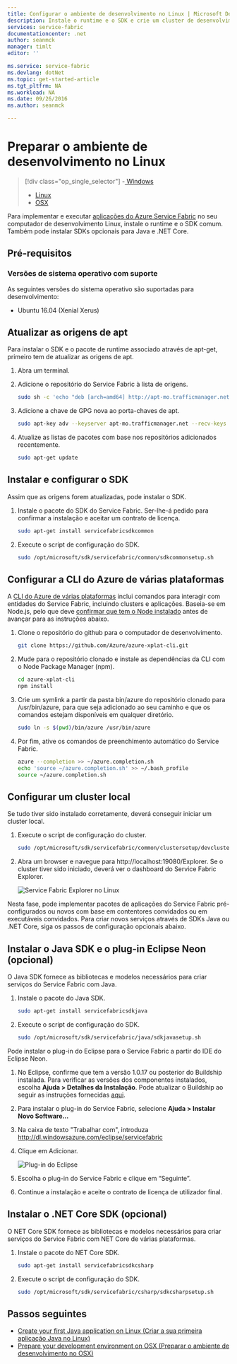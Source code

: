```yaml
---
title: Configurar o ambiente de desenvolvimento no Linux | Microsoft Docs
description: Instale o runtime e o SDK e crie um cluster de desenvolvimento local no Linux. Depois de concluir esta configuração, estará pronto a criar aplicações.
services: service-fabric
documentationcenter: .net
author: seanmck
manager: timlt
editor: ''

ms.service: service-fabric
ms.devlang: dotNet
ms.topic: get-started-article
ms.tgt_pltfrm: NA
ms.workload: NA
ms.date: 09/26/2016
ms.author: seanmck

---
```

# Preparar o ambiente de desenvolvimento no Linux
> [!div class="op_single_selector"]
> -[ Windows](service-fabric-get-started.md)
> 
> * [Linux](service-fabric-get-started-linux.md)
> * [OSX](service-fabric-get-started-mac.md)
> 
> 

 Para implementar e executar [aplicações do Azure Service Fabric](service-fabric-application-model.md) no seu computador de desenvolvimento Linux, instale o runtime e o SDK comum. Também pode instalar SDKs opcionais para Java e .NET Core.

## Pré-requisitos
### Versões de sistema operativo com suporte
As seguintes versões do sistema operativo são suportadas para desenvolvimento:

* Ubuntu 16.04 (Xenial Xerus)

## Atualizar as origens de apt
Para instalar o SDK e o pacote de runtime associado através de apt-get, primeiro tem de atualizar as origens de apt.

1. Abra um terminal.
2. Adicione o repositório do Service Fabric à lista de origens.
   
    ```bash
    sudo sh -c 'echo "deb [arch=amd64] http://apt-mo.trafficmanager.net/repos/servicefabric/ trusty main" > /etc/apt/sources.list.d/servicefabric.list'
    ```
3. Adicione a chave de GPG nova ao porta-chaves de apt.
   
    ```bash
    sudo apt-key adv --keyserver apt-mo.trafficmanager.net --recv-keys 417A0893
    ```
4. Atualize as listas de pacotes com base nos repositórios adicionados recentemente.
   
    ```bash
    sudo apt-get update
    ```

## Instalar e configurar o SDK
Assim que as origens forem atualizadas, pode instalar o SDK.

1. Instale o pacote do SDK do Service Fabric. Ser-lhe-á pedido para confirmar a instalação e aceitar um contrato de licença.
   
    ```bash
    sudo apt-get install servicefabricsdkcommon
    ```
2. Execute o script de configuração do SDK.
   
    ```bash
    sudo /opt/microsoft/sdk/servicefabric/common/sdkcommonsetup.sh
    ```

## Configurar a CLI do Azure de várias plataformas
A [CLI do Azure de várias plataformas][azure-xplat-cli-github] inclui comandos para interagir com entidades do Service Fabric, incluindo clusters e aplicações. Baseia-se em Node.js, pelo que deve [confirmar que tem o Node instalado][install-node] antes de avançar para as instruções abaixo.

1. Clone o repositório do github para o computador de desenvolvimento.
   
    ```bash
    git clone https://github.com/Azure/azure-xplat-cli.git
    ```
2. Mude para o repositório clonado e instale as dependências da CLI com o Node Package Manager (npm).
   
    ```bash
    cd azure-xplat-cli
    npm install
    ```
3. Crie um symlink a partir da pasta bin/azure do repositório clonado para /usr/bin/azure, para que seja adicionado ao seu caminho e que os comandos estejam disponíveis em qualquer diretório.
   
    ```bash
    sudo ln -s $(pwd)/bin/azure /usr/bin/azure
    ```
4. Por fim, ative os comandos de preenchimento automático do Service Fabric.
   
    ```bash
    azure --completion >> ~/azure.completion.sh
    echo 'source ~/azure.completion.sh' >> ~/.bash_profile
    source ~/azure.completion.sh
    ```

## Configurar um cluster local
Se tudo tiver sido instalado corretamente, deverá conseguir iniciar um cluster local.

1. Execute o script de configuração do cluster.
   
    ```bash
    sudo /opt/microsoft/sdk/servicefabric/common/clustersetup/devclustersetup.sh
    ```
2. Abra um browser e navegue para http://localhost:19080/Explorer. Se o cluster tiver sido iniciado, deverá ver o dashboard do Service Fabric Explorer.
   
    ![Service Fabric Explorer no Linux][sfx-linux]

Nesta fase, pode implementar pacotes de aplicações do Service Fabric pré-configurados ou novos com base em contentores convidados ou em executáveis convidados. Para criar novos serviços através de SDKs Java ou .NET Core, siga os passos de configuração opcionais abaixo.

## Instalar o Java SDK e o plug-in Eclipse Neon (opcional)
O Java SDK fornece as bibliotecas e modelos necessários para criar serviços do Service Fabric com Java.

1. Instale o pacote do Java SDK.
   
    ```bash
    sudo apt-get install servicefabricsdkjava
    ```
2. Execute o script de configuração do SDK.
   
    ```bash
    sudo /opt/microsoft/sdk/servicefabric/java/sdkjavasetup.sh
    ```

Pode instalar o plug-in do Eclipse para o Service Fabric a partir do IDE do Eclipse Neon.

1. No Eclipse, confirme que tem a versão 1.0.17 ou posterior do Buildship instalada. Para verificar as versões dos componentes instalados, escolha **Ajuda > Detalhes da Instalação**. Pode atualizar o Buildship ao seguir as instruções fornecidas [aqui][buildship-update].
2. Para instalar o plug-in do Service Fabric, selecione **Ajuda > Instalar Novo Software...**
3. Na caixa de texto "Trabalhar com", introduza http://dl.windowsazure.com/eclipse/servicefabric
4. Clique em Adicionar.
   
    ![Plug-in do Eclipse][sf-eclipse-plugin]
5. Escolha o plug-in do Service Fabric e clique em “Seguinte”.
6. Continue a instalação e aceite o contrato de licença de utilizador final.

## Instalar o .NET Core SDK (opcional)
O NET Core SDK fornece as bibliotecas e modelos necessários para criar serviços do Service Fabric com NET Core de várias plataformas.

1. Instale o pacote do NET Core SDK.
   
    ```bash
    sudo apt-get install servicefabricsdkcsharp
    ```
2. Execute o script de configuração do SDK.
   
    ```bash
    sudo /opt/microsoft/sdk/servicefabric/csharp/sdkcsharpsetup.sh
    ```

## Passos seguintes
* [Create your first Java application on Linux (Criar a sua primeira aplicação Java no Linux)](service-fabric-create-your-first-linux-application-with-java.md)
* [Prepare your development environment on OSX (Preparar o ambiente de desenvolvimento no OSX)](service-fabric-get-started-mac.md)

<!-- Links -->

[azure-xplat-cli-github]: https://github.com/Azure/azure-xplat-cli
[install-node]: https://nodejs.org/en/download/package-manager/#installing-node-js-via-package-manager
[buildship-update]: https://projects.eclipse.org/projects/tools.buildship

<!--Images -->

[sf-eclipse-plugin]: ./media/service-fabric-get-started-linux/service-fabric-eclipse-plugin.png
[sfx-linux]: ./media/service-fabric-get-started-linux/sfx-linux.png



<!--HONumber=Sep16_HO4-->


